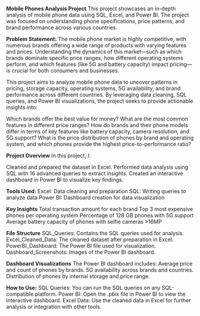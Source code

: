 **Mobile Phones Analysis Project**
This project showcases an in-depth analysis of mobile phone data using SQL, Excel, and Power BI. The project was focused on understanding phone specifications, price patterns, and brand performance across various countries.

**Problem Statement:**
The mobile phone market is highly competitive, with numerous brands offering a wide range of products with varying features and prices. Understanding the dynamics of this market—such as which brands dominate specific price ranges, how different operating systems perform, and which features (like 5G and battery capacity) impact pricing—is crucial for both consumers and businesses.

This project aims to analyze mobile phone data to uncover patterns in pricing, storage capacity, operating systems, 5G availability, and brand performance across different countries. By leveraging data cleaning, SQL queries, and Power BI visualizations, the project seeks to provide actionable insights into:

Which brands offer the best value for money?
What are the most common features in different price ranges?
How do brands and their phone models differ in terms of key features like battery capacity, camera resolution, and 5G support?
What is the price distribution of phones by brand and operating system, and which phones provide the highest price-to-performance ratio?

**Project Overview**
In this project, I:

Cleaned and prepared the dataset in Excel.
Performed data analysis using SQL with 16 advanced queries to extract insights.
Created an interactive dashboard in Power BI to visualize key findings.

**Tools Used:**
Excel: Data cleaning and preparation
SQL: Writing queries to analyze data
Power BI: Dashboard creation for data visualization

**Key Insights**
Total transaction amount for each brand
Top 3 most expensive phones per operating system
Percentage of 128 GB phones with 5G support
Average battery capacity of phones with selfie cameras >16MP

**File Structure**
SQL_Queries: Contains the SQL queries used for analysis.
Excel_Cleaned_Data: The cleaned dataset after preparation in Excel.
PowerBI_Dashboard: The Power BI file used for visualization.
Dashboard_Screenshots: Images of the Power BI dashboard.

**Dashboard Visualizations**
The Power BI dashboard includes:
Average price and count of phones by brands.
5G availability across brands and countries.
Distribution of phones by internal storage and price range.

**How to Use:**
SQL Queries: You can run the SQL queries on any SQL-compatible platform.
Power BI: Open the .pbix file in Power BI to view the interactive dashboard.
Excel Data: Use the cleaned data in Excel for further analysis or integration with other tools.
